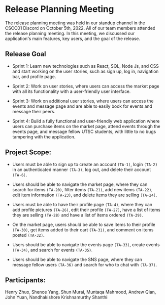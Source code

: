# Release Planning Meeting

The release planning meeting was held in our standup channel in the CSCC01 Discord on October 5th, 2022. All of our team members attended the release planning meeting. In this meeting, we discussed our application's main features, key users, and the goal of the release.

## Release Goal

- Sprint 1: Learn new technologies such as React, SQL, Node Js, and CSS and start working on the user stories, such as sign up, log in, navigation bar, and profile page.

- Sprint 2: Work on user stories, where users can access the market page with all its functionality with a user-friendly user interface.

- Sprint 3: Work on additional user stories, where users can access the events and message page and are able to easily book for events and message their peers.

- Sprint 4: Build a fully functional and user-friendly web application where users can purchase items on the market page, attend events through the events page, and message fellow UTSC students, with little to no bugs tampering with the application.

## Project Scope:

- Users must be able to sign up to create an account `(TA-1)`, login `(TA-2)` in an authenticated manner `(TA-3)`, log out, and delete their account `(TA-6)`.

- Users should be able to navigate the market page, where they can search for items `(TA-20)`, filter items `(TA-21)`, add new items `(TA-22)`, edit item information `(TA-23)`, and delete items they are selling `(TA-24)`.

- Users must be able to have their profile page `(TA-4)`, where they can add profile pictures `(TA-26)`, edit their profile `(TA-27)`, have a list of items they are selling `(TA-28)` and have a list of items ordered `(TA-29)`. 

- On the market page, users should be able to save items to their profile `(TA-30)`, get items added to their cart `(TA-31)`, and comment on items posted `(TA-32)`.

- Users should be able to navigate the events page `(TA-33)`, create events `(TA-34)`, and search for events `(TA-35)`.

- Users should be able to navigate the SNS page, where they can message fellow users `(TA-36)` and search for who to chat with `(TA-37)`.

## Participants:

Henry Zhuo, Shence Yang, Shun Murai, Muntaqa Mahmood, Andrew Qian, John Yuan, Nandhakishore Krishnamurthy Shanthi



